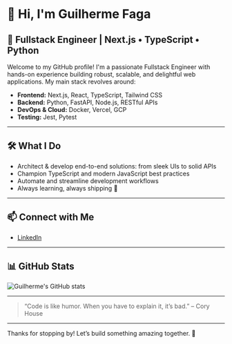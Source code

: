 # 👋 Hi, I'm Guilherme Faga

## 🚀 Fullstack Engineer | Next.js • TypeScript • Python

Welcome to my GitHub profile! I'm a passionate Fullstack Engineer with hands-on experience building robust, scalable, and delightful web applications. My main stack revolves around:

- **Frontend:** Next.js, React, TypeScript, Tailwind CSS
- **Backend:** Python, FastAPI, Node.js, RESTful APIs
- **DevOps & Cloud:** Docker, Vercel, GCP
- **Testing:** Jest, Pytest

---

## 🛠️ What I Do

- Architect & develop end-to-end solutions: from sleek UIs to solid APIs
- Champion TypeScript and modern JavaScript best practices
- Automate and streamline development workflows
- Always learning, always shipping 🚢

---

## 📫 Connect with Me

- [LinkedIn](https://www.linkedin.com/in/guilherme-faga/)

---

## 📊 GitHub Stats

![Guilherme's GitHub stats](https://github-readme-stats.vercel.app/api?username=GuilhermeFaga&show_icons=true&theme=radical)

---

> “Code is like humor. When you have to explain it, it’s bad.” – Cory House

---

Thanks for stopping by! Let’s build something amazing together. 🚀
